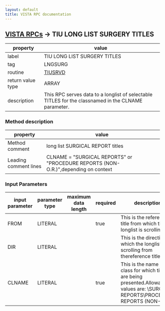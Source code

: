 ```yaml
---
layout: default
title: VISTA RPC documentation
---
```




## [VISTA RPCs](TableOfContent.md) &#8594; TIU LONG LIST SURGERY TITLES 

 property | value 
--- | --- 
 label | TIU LONG LIST SURGERY TITLES
 tag | LNGSURG
 routine | [TIUSRVD](http://code.osehra.org/dox/Routine_TIUSRVD_source.html)
 return value type | ARRAY
 description | This RPC serves data to a longlist of selectable TITLES for the classnamed in the CLNAME parameter.


### Method description

 property | value 
--- | --- 
 Method comment | long list SURGICAL REPORT titles
 Leading comment lines | CLNAME = "SURGICAL REPORTS" or "PROCEDURE REPORTS (NON-O.R.)",depending on context

### Input Parameters

| input parameter | parameter type | maximum data length | required | description | 
| --- | --- | --- | --- | --- | 
| FROM | LITERAL |  | true | This is the reference title from which the longlist is scrolling. | 
| DIR | LITERAL |  |  | This is the direction in which the longlist is scrolling from thereference title. | 
| CLNAME | LITERAL |  | true | This is the name of the class for which titles are being presented.Allowable values are: \SURGICAL REPORTS\\PROCEDURE REPORTS (NON-O.R.)\ | 